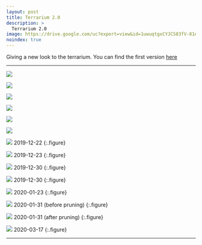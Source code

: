 ```yaml
---
layout: post
title: Terrarium 2.0
description: >
  Terrarium 2.0
image: https://drive.google.com/uc?export=view&id=1uwuqtgxCYJCS83fV-81Alrt-Qs3FHwbI
noindex: true
---
```


Giving a new look to the terrarium. You can find the first version [here](https://teffa.dev/diy/2019-07-21-closed-terrarium/)

* * *

![](https://drive.google.com/uc?export=view&id=14yex6dJ22L6ySY8K3O6P5maLSA6C5Z85)

![](https://drive.google.com/uc?export=view&id=1nZujOoiXKagTW8dAaCboPw2mF8puQQRN)

![](https://drive.google.com/uc?export=view&id=1LUbiNFgZq4tVHDgpNGF1MV9hizMOc3Vp)

![](https://drive.google.com/uc?export=view&id=1uwuqtgxCYJCS83fV-81Alrt-Qs3FHwbI)

![](https://drive.google.com/uc?export=view&id=1zcx7vNuWNf9Gg3d_uNdwLd6L3yF3ViOH)

![](https://drive.google.com/uc?export=view&id=16JreToaH7wk5IwOrdT1AHk9QfFWhgnA5)

![](https://drive.google.com/uc?export=view&id=1tLtorv5udArH7-YzwBd75z5ZfHbPGzs0)
2019-12-22
{:.figure}

![](https://drive.google.com/uc?export=view&id=1syf_w06AISLlERnVyfwHLyDL_5opiHYU)
2019-12-23
{:.figure}

![](https://drive.google.com/uc?export=view&id=1Gm8EvMifmgNeQa_RWpp1Q6gyEQVBBgGU)
2019-12-30
{:.figure}

![](https://drive.google.com/uc?export=view&id=1rKZcaef1oR8gD8OfXjKvpL-D8bNPLiQE)
2019-12-30
{:.figure}

![](https://drive.google.com/uc?export=view&id=1C2QDs0TvcxOfkZ7LCePXb5_PRlFEN7NH)
2020-01-23
{:.figure}

![](https://drive.google.com/uc?export=view&id=1KdofCRMdC2mMJdo-p2NksVQ-Y-MPpWrL)
2020-01-31 (before pruning)
{:.figure}

![](https://drive.google.com/uc?export=view&id=1uVywKVaRpqL4Pa-kZaI480HCfXHeEx4P)
2020-01-31 (after pruning)
{:.figure}

![](https://drive.google.com/uc?export=view&id=1w94W2yywxlz7-SLouYAYX0rSv03iyoWD)
2020-03-17
{:.figure}

* * * 


